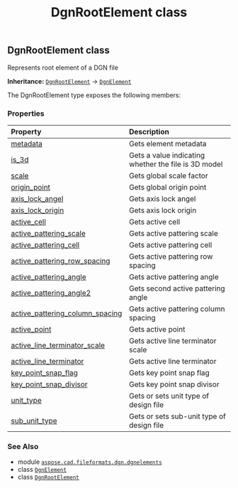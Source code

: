 ﻿---
title: DgnRootElement class
second_title: Aspose.CAD for Python via .NET API References
description: 
type: docs
weight: 200
url: /aspose.cad.fileformats.dgn.dgnelements/dgnrootelement/
is_root: false
---

## DgnRootElement class

Represents root element of a DGN file



**Inheritance:** [`DgnRootElement`](/cad/python-net/aspose.cad.fileformats.dgn.dgnelements/dgnrootelement) → 
[`DgnElement`](/cad/python-net/aspose.cad.fileformats.dgn.dgnelements/dgnelement)



The DgnRootElement type exposes the following members:

### Properties
| Property | Description |
| :- | :- |
| [metadata](/cad/python-net/aspose.cad.fileformats.dgn.dgnelements/dgnrootelement/metadata) | Gets element metadata |
| [is_3d](/cad/python-net/aspose.cad.fileformats.dgn.dgnelements/dgnrootelement/is_3d) | Gets a value indicating whether the file is 3D model |
| [scale](/cad/python-net/aspose.cad.fileformats.dgn.dgnelements/dgnrootelement/scale) | Gets global scale factor |
| [origin_point](/cad/python-net/aspose.cad.fileformats.dgn.dgnelements/dgnrootelement/origin_point) | Gets global origin point |
| [axis_lock_angel](/cad/python-net/aspose.cad.fileformats.dgn.dgnelements/dgnrootelement/axis_lock_angel) | Gets axis lock angel |
| [axis_lock_origin](/cad/python-net/aspose.cad.fileformats.dgn.dgnelements/dgnrootelement/axis_lock_origin) | Gets axis lock origin |
| [active_cell](/cad/python-net/aspose.cad.fileformats.dgn.dgnelements/dgnrootelement/active_cell) | Gets active cell |
| [active_pattering_scale](/cad/python-net/aspose.cad.fileformats.dgn.dgnelements/dgnrootelement/active_pattering_scale) | Gets active pattering scale |
| [active_pattering_cell](/cad/python-net/aspose.cad.fileformats.dgn.dgnelements/dgnrootelement/active_pattering_cell) | Gets active pattering cell |
| [active_pattering_row_spacing](/cad/python-net/aspose.cad.fileformats.dgn.dgnelements/dgnrootelement/active_pattering_row_spacing) | Gets active pattering row spacing |
| [active_pattering_angle](/cad/python-net/aspose.cad.fileformats.dgn.dgnelements/dgnrootelement/active_pattering_angle) | Gets active pattering angle |
| [active_pattering_angle2](/cad/python-net/aspose.cad.fileformats.dgn.dgnelements/dgnrootelement/active_pattering_angle2) | Gets second active pattering angle |
| [active_pattering_column_spacing](/cad/python-net/aspose.cad.fileformats.dgn.dgnelements/dgnrootelement/active_pattering_column_spacing) | Gets active pattering column spacing |
| [active_point](/cad/python-net/aspose.cad.fileformats.dgn.dgnelements/dgnrootelement/active_point) | Gets active point |
| [active_line_terminator_scale](/cad/python-net/aspose.cad.fileformats.dgn.dgnelements/dgnrootelement/active_line_terminator_scale) | Gets active line terminator scale |
| [active_line_terminator](/cad/python-net/aspose.cad.fileformats.dgn.dgnelements/dgnrootelement/active_line_terminator) | Gets active line terminator |
| [key_point_snap_flag](/cad/python-net/aspose.cad.fileformats.dgn.dgnelements/dgnrootelement/key_point_snap_flag) | Gets key point snap flag |
| [key_point_snap_divisor](/cad/python-net/aspose.cad.fileformats.dgn.dgnelements/dgnrootelement/key_point_snap_divisor) | Gets key point snap divisor |
| [unit_type](/cad/python-net/aspose.cad.fileformats.dgn.dgnelements/dgnrootelement/unit_type) | Gets or sets unit type of design file |
| [sub_unit_type](/cad/python-net/aspose.cad.fileformats.dgn.dgnelements/dgnrootelement/sub_unit_type) | Gets or sets sub-unit type of design file |



### See Also
* module [`aspose.cad.fileformats.dgn.dgnelements`](..)
* class [`DgnElement`](/cad/python-net/aspose.cad.fileformats.dgn.dgnelements/dgnelement)
* class [`DgnRootElement`](/cad/python-net/aspose.cad.fileformats.dgn.dgnelements/dgnrootelement)
